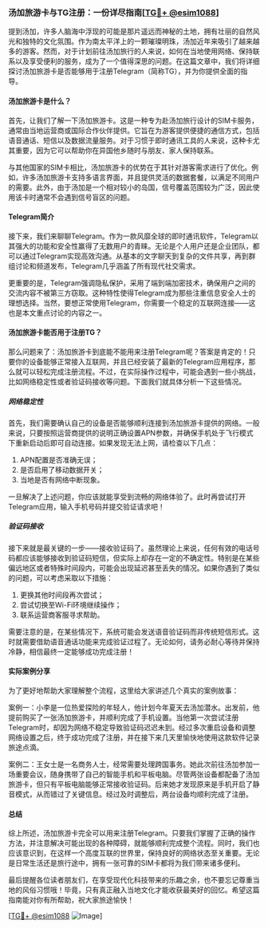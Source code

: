 ### 汤加旅游卡与TG注册：一份详尽指南[[TG💪+ @esim1088](https://t.me/s/esim1088)]

提到汤加，许多人脑海中浮现的可能是那片遥远而神秘的土地，拥有壮丽的自然风光和独特的文化氛围。作为南太平洋上的一颗璀璨明珠，汤加近年来吸引了越来越多的游客。然而，对于计划前往汤加旅行的人来说，如何在当地使用网络、保持联系以及享受便利的服务，成为了一个值得深思的问题。在这篇文章中，我们将详细探讨汤加旅游卡是否能够用于注册Telegram（简称TG），并为你提供全面的指导。

#### 汤加旅游卡是什么？

首先，让我们了解一下汤加旅游卡。这是一种专为赴汤加旅行设计的SIM卡服务，通常由当地运营商或国际合作伙伴提供。它旨在为游客提供便捷的通信方式，包括语音通话、短信以及数据流量服务。对于习惯于即时通讯工具的人来说，这种卡尤其重要，因为它可以帮助你在异国他乡随时与朋友、家人保持联系。

与其他国家的SIM卡相比，汤加旅游卡的优势在于其针对游客需求进行了优化。例如，许多汤加旅游卡支持多语言界面，并且提供灵活的数据套餐，以满足不同用户的需要。此外，由于汤加是一个相对较小的岛国，信号覆盖范围较为广泛，因此使用该卡时通常不会遇到信号盲区的问题。

#### Telegram简介

接下来，我们来聊聊Telegram。作为一款风靡全球的即时通讯软件，Telegram以其强大的功能和安全性赢得了无数用户的青睐。无论是个人用户还是企业团队，都可以通过Telegram实现高效沟通。从基本的文字聊天到复杂的文件共享，再到群组讨论和频道发布，Telegram几乎涵盖了所有现代社交需求。

更重要的是，Telegram强调隐私保护，采用了端到端加密技术，确保用户之间的交流内容不被第三方窃取。这种特性使得Telegram成为那些注重信息安全人士的理想选择。当然，要想正常使用Telegram，你需要一个稳定的互联网连接——这也是本文重点讨论的内容之一。

#### 汤加旅游卡能否用于注册TG？

那么问题来了：汤加旅游卡到底能不能用来注册Telegram呢？答案是肯定的！只要你的设备能够正常接入互联网，并且已经安装了最新的Telegram应用程序，那么就可以轻松完成注册流程。不过，在实际操作过程中，可能会遇到一些小挑战，比如网络稳定性或者验证码接收等问题。下面我们就具体分析一下这些情况。

##### 网络稳定性

首先，我们需要确认自己的设备是否能够顺利连接到汤加旅游卡提供的网络。一般来说，只要按照运营商提供的说明正确设置APN参数，并确保手机处于飞行模式下重新启动后即可自动连接。如果发现无法上网，请检查以下几点：

1. APN配置是否准确无误；
2. 是否启用了移动数据开关；
3. 当地是否有网络中断现象。

一旦解决了上述问题，你应该就能享受到流畅的网络体验了。此时再尝试打开Telegram应用，输入手机号码并提交验证请求吧！

##### 验证码接收

接下来就是最关键的一步——接收验证码了。虽然理论上来说，任何有效的电话号码都应该能够接收到验证码短信，但实际上却存在一定的不确定性。特别是在某些偏远地区或者特殊时间段内，可能会出现延迟甚至丢失的情况。如果你遇到了类似的问题，可以考虑采取以下措施：

1. 更换其他时间段再次尝试；
2. 尝试切换至Wi-Fi环境继续操作；
3. 联系运营商客服寻求帮助。

需要注意的是，在某些情况下，系统可能会发送语音验证码而非传统短信形式。这时就需要借助语音通话功能来完成验证过程了。无论如何，请务必耐心等待并保持冷静，相信最终一定能够成功完成注册！

#### 实际案例分享

为了更好地帮助大家理解整个流程，这里给大家讲述几个真实的案例故事：

案例一：小李是一位热爱探险的年轻人，他计划今年夏天去汤加潜水。出发前，他提前购买了一张汤加旅游卡，并顺利完成了手机设置。当他第一次尝试注册Telegram时，却因为网络不稳定导致验证码迟迟未到。经过多次重启设备和调整网络设置之后，终于成功完成了注册，并在接下来几天里愉快地使用这款软件记录旅途点滴。

案例二：王女士是一名商务人士，经常需要处理跨国事务。她此次前往汤加参加一场重要会议，随身携带了自己的智能手机和平板电脑。尽管两张设备都配备了汤加旅游卡，但只有平板电脑能够正常接收验证码。后来她才发现原来是手机开启了静音模式，从而错过了关键信息。经过及时调整后，两台设备均顺利完成了注册。

#### 总结

综上所述，汤加旅游卡完全可以用来注册Telegram。只要我们掌握了正确的操作方法，并注意解决可能出现的各种障碍，就能够顺利完成整个流程。同时，我们也应该意识到，在这样一个高度互联的世界里，保持良好的网络状态至关重要。无论是日常生活还是旅行途中，拥有一张可靠的SIM卡都将为我们带来诸多便利。

最后提醒各位读者朋友们，在享受现代化科技带来的乐趣之余，也不要忘记尊重当地的风俗习惯哦！毕竟，只有真正融入当地文化才能收获最美好的回忆。希望这篇指南能对你有所帮助，祝大家旅途愉快！

[[TG💪+ @esim1088](https://t.me/s/esim1088) ![Image](https://i.postimg.cc/4NQfJmqS/Snipaste-2025-05-13-00-14-12.png)]